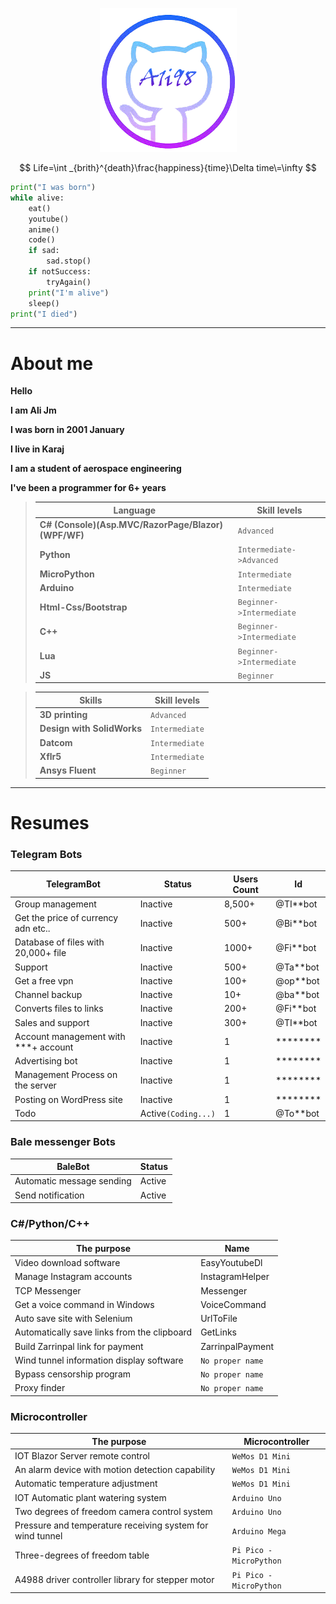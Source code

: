 

<p align="center">
  <img src="https://raw.githubusercontent.com/A1i98/A1i98/main/images.png" />
</p>

$$
Life=\int _{brith}^{death}\frac{happiness}{time}\Delta time\=\infty 
$$


```python
print("I was born")
while alive:
    eat()
    youtube()
    anime()
    code()
    if sad:
        sad.stop()
    if notSuccess:
        tryAgain()    
    print("I'm alive")
    sleep()
print("I died")    
```
---
# About me

**Hello**

**I am Ali Jm**

**I was born in 2001 January**

**I live in Karaj**

**I am a student of aerospace engineering**

**I've been a programmer for 6+ years**


>| Language  | Skill  levels |
>| ------ | ------ |
>|**C# (Console)(Asp.MVC/RazorPage/Blazor)(WPF/WF)** | `Advanced`
>|**Python** | `Intermediate->Advanced`
>|**MicroPython** | `Intermediate`
>|**Arduino** | `Intermediate`
>|**Html-Css/Bootstrap** | `Beginner->Intermediate`
>|**C++** | `Beginner->Intermediate`
>|**Lua** | `Beginner->Intermediate`
>|**JS** | `Beginner`



>| Skills  | Skill  levels |
>| ------ | ------ |
>|**3D printing** | `Advanced`
>|**Design with SolidWorks** | `Intermediate`
>|**Datcom** | `Intermediate`
>|**Xflr5** | `Intermediate`
>|**Ansys Fluent** | `Beginner`

---

# Resumes


### **Telegram Bots**


| TelegramBot | Status | Users Count | Id |
| ------ | ----------- | ----- | ---- |
| Group management | Inactive | 8,500+ | @TI**bot
| Get the price of currency adn etc.. | Inactive | 500+ | @Bi**bot
| Database of files with 20,000+ file | Inactive | 1000+ | @Fi**bot
| Support | Inactive | 500+ | @Ta**bot
| Get a free vpn | Inactive | 100+ | @op**bot
| Channel backup | Inactive | 10+ | @ba**bot
| Converts files to links | Inactive | 200+ | @Fi**bot
| Sales and support | Inactive | 300+ | @TI**bot
| Account management with ***+ account | Inactive | 1 | ********
| Advertising bot | Inactive | 1 | ********
| Management Process on the server | Inactive | 1 | ********
| Posting on WordPress site | Inactive | 1 | ********
| Todo | Active`(Coding...)` | 1 | @To**bot

### **Bale messenger Bots**


| BaleBot | Status | 
| ------ | ----------- | 
| Automatic message sending | Active 
| Send notification | Active 

### **C#/Python/C++**


| The purpose | Name |
| ------ | ---- |
| Video download software | EasyYoutubeDl
| Manage Instagram accounts | InstagramHelper
| TCP Messenger | Messenger
| Get a voice command in Windows | VoiceCommand
| Auto save site with Selenium | UrlToFile
| Automatically save links from the clipboard | GetLinks
| Build Zarrinpal link for payment | ZarrinpalPayment
| Wind tunnel information display software | `No proper name`
| Bypass censorship program | `No proper name`
| Proxy finder | `No proper name`


### **Microcontroller**


| The purpose | Microcontroller 
| ------ | ------ |
| IOT Blazor Server remote control | `WeMos D1 Mini`
| An alarm device with motion detection capability | `WeMos D1 Mini`
| Automatic temperature adjustment | `WeMos D1 Mini`
| IOT Automatic plant watering system | `Arduino Uno`
| Two degrees of freedom camera control system | `Arduino Uno`
| Pressure and temperature receiving system for wind tunnel | `Arduino Mega`
| Three-degrees of freedom table | `Pi Pico - MicroPython`
| A4988 driver controller library for stepper motor | `Pi Pico - MicroPython`
